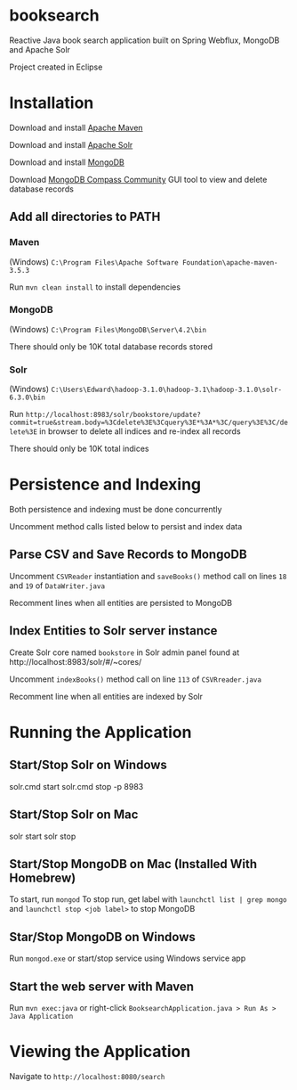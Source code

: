 # booksearch
Reactive Java book search application built on Spring Webflux, MongoDB and Apache Solr

Project created in Eclipse

# Installation
Download and install [Apache Maven](https://maven.apache.org/download.cgi)

Download and install [Apache Solr](https://lucene.apache.org/solr/downloads.html)

Download and install [MongoDB](https://www.mongodb.com/download-center/community)

Download [MongoDB Compass Community](https://www.mongodb.com/download-center/compass) GUI tool to view and delete database records 

## Add all directories to PATH

### Maven
(Windows) `C:\Program Files\Apache Software Foundation\apache-maven-3.5.3`

Run `mvn clean install` to install dependencies

### MongoDB
(Windows) `C:\Program Files\MongoDB\Server\4.2\bin`

There should only be 10K total database records stored

### Solr
(Windows) `C:\Users\Edward\hadoop-3.1.0\hadoop-3.1\hadoop-3.1.0\solr-6.3.0\bin`

Run `http://localhost:8983/solr/bookstore/update?commit=true&stream.body=%3Cdelete%3E%3Cquery%3E*%3A*%3C/query%3E%3C/delete%3E` in browser to delete all indices and re-index all records

There should only be 10K total indices

# Persistence and Indexing

Both persistence and indexing must be done concurrently

Uncomment method calls listed below to persist and index data

## Parse CSV and Save Records to MongoDB
Uncomment `CSVReader` instantiation and `saveBooks()` method call on lines `18` and `19` of `DataWriter.java`

Recomment lines when all entities are persisted to MongoDB

## Index Entities to Solr server instance

Create Solr core named `bookstore` in Solr admin panel found at http://localhost:8983/solr/#/~cores/

Uncomment `indexBooks()` method call on line `113` of `CSVRreader.java`

Recomment line when all entities are indexed by Solr

# Running the Application

## Start/Stop Solr on Windows
solr.cmd start
solr.cmd stop -p 8983

## Start/Stop Solr on Mac
solr start
solr stop

## Start/Stop MongoDB on Mac (Installed With Homebrew)
To start, run `mongod`
To stop run, get label with `launchctl list | grep mongo` and `launchctl stop <job label>` to stop MongoDB

## Star/Stop MongoDB on Windows
Run `mongod.exe` or start/stop service using Windows service app

## Start the web server with Maven
Run `mvn exec:java` or right-click  `BooksearchApplication.java > Run As > Java Application`

# Viewing the Application
Navigate to `http://localhost:8080/search`
